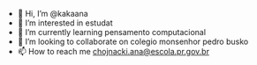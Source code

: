- 👋 Hi, I’m @kakaana
- 👀 I’m interested in estudat
- 🌱 I’m currently learning pensamento computacional
- 💞️ I’m looking to collaborate on colegio monsenhor pedro busko
- 📫 How to reach me chojnacki.ana@escola.pr.gov.br

<!---
kakaana/kakaana is a ✨ special ✨ repository because its `README.md` (this file) appears on your GitHub profile.
You can click the Preview link to take a look at your changes.
--->
